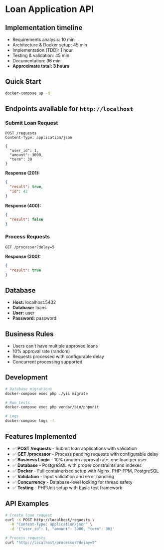 # Loan Application API
## Implementation timeline

- Requirements analysis: 10 min
- Architecture & Docker setup: 45 min  
- Implementation (TDD): 1 hour
- Testing & validation: 45 min
- Documentation: 36 min
- **Approximate total: 3 hours**

## Quick Start

```bash
docker-compose up -d
```

## Endpoints available for `http://localhost`

### Submit Loan Request
```
POST /requests
Content-Type: application/json

{
  "user_id": 1,
  "amount": 3000,
  "term": 30
}
```

**Response (201):**
```json
{
  "result": true,
  "id": 42
}
```

**Response (400):**
```json
{
  "result": false
}
```

### Process Requests
```
GET /processor?delay=5
```

**Response (200):**
```json
{
  "result": true
}
```

## Database

- **Host:** localhost:5432
- **Database:** loans
- **User:** user
- **Password:** password

## Business Rules

- Users can't have multiple approved loans
- 10% approval rate (random)
- Requests processed with configurable delay
- Concurrent processing supported

## Development

```bash
# Database migrations
docker-compose exec php ./yii migrate

# Run tests
docker-compose exec php vendor/bin/phpunit

# Logs
docker-compose logs -f
```

## Features Implemented

- ✅ **POST /requests** - Submit loan applications with validation
- ✅ **GET /processor** - Process pending requests with configurable delay  
- ✅ **Business Logic** - 10% random approval rate, one loan per user
- ✅ **Database** - PostgreSQL with proper constraints and indexes
- ✅ **Docker** - Full containerised setup with Nginx, PHP-FPM, PostgreSQL
- ✅ **Validation** - Input validation and error handling
- ✅ **Concurrency** - Database-level locking for thread safety
- ✅ **Testing** - PHPUnit setup with basic test framework

## API Examples

```bash
# Create loan request
curl -X POST http://localhost/requests \
  -H "Content-Type: application/json" \
  -d '{"user_id": 1, "amount": 3000, "term": 30}'

# Process requests  
curl "http://localhost/processor?delay=5"
```

